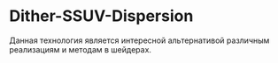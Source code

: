 # Dither-SSUV-Dispersion
Данная технология является интересной альтернативой различным реализациям и методам в шейдерах.

